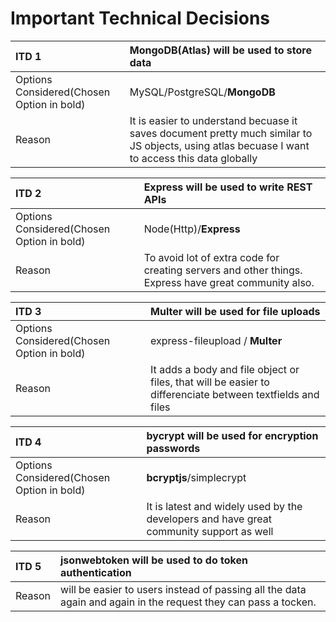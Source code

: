 # Important Technical Decisions

| ITD 1                                     | MongoDB(Atlas) will be used to store data                                                                                                       |
| :---------------------------------------- | :---------------------------------------------------------------------------------------------------------------------------------------------- |
| Options Considered(Chosen Option in bold) | MySQL/PostgreSQL/**MongoDB**                                                                                                                    |
| Reason                                    | It is easier to understand becuase it saves document pretty much similar to JS objects, using atlas becuase I want to access this data globally |

| ITD 2                                     | Express will be used to write REST APIs                                                              |
| :---------------------------------------- | :--------------------------------------------------------------------------------------------------- |
| Options Considered(Chosen Option in bold) | Node(Http)/**Express**                                                                               |
| Reason                                    | To avoid lot of extra code for creating servers and other things. Express have great community also. |

| ITD 3                                     | Multer will be used for file uploads                                                                       |
| :---------------------------------------- | :--------------------------------------------------------------------------------------------------------- |
| Options Considered(Chosen Option in bold) | express-fileupload / **Multer**                                                                            |
| Reason                                    | It adds a body and file object or files, that will be easier to differenciate between textfields and files |

| ITD 4                                     | bycrypt will be used for encryption passwords                                           |
| :---------------------------------------- | :-------------------------------------------------------------------------------------- |
| Options Considered(Chosen Option in bold) | **bcryptjs**/simplecrypt                                                                |
| Reason                                    | It is latest and widely used by the developers and have great community support as well |

| ITD 5  | jsonwebtoken will be used to do token authentication                                                           |
| :----- | :------------------------------------------------------------------------------------------------------------- |
| Reason | will be easier to users instead of passing all the data again and again in the request they can pass a tocken. |
